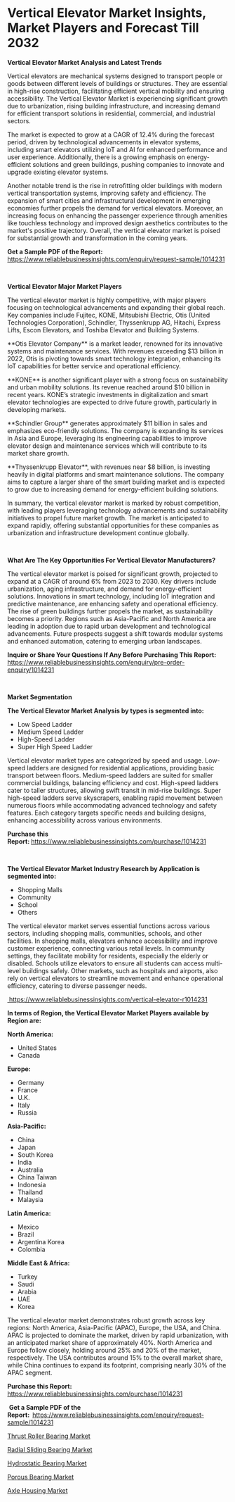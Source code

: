 <p><h1>Vertical Elevator Market Insights, Market Players and Forecast Till 2032</h1></p><p><strong>Vertical Elevator Market Analysis and Latest Trends</strong></p>
<p><p>Vertical elevators are mechanical systems designed to transport people or goods between different levels of buildings or structures. They are essential in high-rise construction, facilitating efficient vertical mobility and ensuring accessibility. The Vertical Elevator Market is experiencing significant growth due to urbanization, rising building infrastructure, and increasing demand for efficient transport solutions in residential, commercial, and industrial sectors.</p><p>The market is expected to grow at a CAGR of 12.4% during the forecast period, driven by technological advancements in elevator systems, including smart elevators utilizing IoT and AI for enhanced performance and user experience. Additionally, there is a growing emphasis on energy-efficient solutions and green buildings, pushing companies to innovate and upgrade existing elevator systems.</p><p>Another notable trend is the rise in retrofitting older buildings with modern vertical transportation systems, improving safety and efficiency. The expansion of smart cities and infrastructural development in emerging economies further propels the demand for vertical elevators. Moreover, an increasing focus on enhancing the passenger experience through amenities like touchless technology and improved design aesthetics contributes to the market's positive trajectory. Overall, the vertical elevator market is poised for substantial growth and transformation in the coming years.</p></p>
<p><strong>Get a Sample PDF of the Report:&nbsp;</strong> <a href="https://www.reliablebusinessinsights.com/enquiry/request-sample/1014231?utm_campaign=1138&utm_medium=2&utm_source=Github&utm_content=ia&utm_term=06032025&utm_id=vertical-elevator">https://www.reliablebusinessinsights.com/enquiry/request-sample/1014231</a></p>
<p>&nbsp;</p>
<p><strong>Vertical Elevator Major Market Players</strong></p>
<p><p>The vertical elevator market is highly competitive, with major players focusing on technological advancements and expanding their global reach. Key companies include Fujitec, KONE, Mitsubishi Electric, Otis (United Technologies Corporation), Schindler, Thyssenkrupp AG, Hitachi, Express Lifts, Escon Elevators, and Toshiba Elevator and Building Systems.</p><p>**Otis Elevator Company** is a market leader, renowned for its innovative systems and maintenance services. With revenues exceeding $13 billion in 2022, Otis is pivoting towards smart technology integration, enhancing its IoT capabilities for better service and operational efficiency.</p><p>**KONE** is another significant player with a strong focus on sustainability and urban mobility solutions. Its revenue reached around $10 billion in recent years. KONE’s strategic investments in digitalization and smart elevator technologies are expected to drive future growth, particularly in developing markets.</p><p>**Schindler Group** generates approximately $11 billion in sales and emphasizes eco-friendly solutions. The company is expanding its services in Asia and Europe, leveraging its engineering capabilities to improve elevator design and maintenance services which will contribute to its market share growth.</p><p>**Thyssenkrupp Elevator**, with revenues near $8 billion, is investing heavily in digital platforms and smart maintenance solutions. The company aims to capture a larger share of the smart building market and is expected to grow due to increasing demand for energy-efficient building solutions.</p><p>In summary, the vertical elevator market is marked by robust competition, with leading players leveraging technology advancements and sustainability initiatives to propel future market growth. The market is anticipated to expand rapidly, offering substantial opportunities for these companies as urbanization and infrastructure development continue globally.</p></p>
<p>&nbsp;</p>
<p><strong>What Are The Key Opportunities For Vertical Elevator Manufacturers?</strong></p>
<p><p>The vertical elevator market is poised for significant growth, projected to expand at a CAGR of around 6% from 2023 to 2030. Key drivers include urbanization, aging infrastructure, and demand for energy-efficient solutions. Innovations in smart technology, including IoT integration and predictive maintenance, are enhancing safety and operational efficiency. The rise of green buildings further propels the market, as sustainability becomes a priority. Regions such as Asia-Pacific and North America are leading in adoption due to rapid urban development and technological advancements. Future prospects suggest a shift towards modular systems and enhanced automation, catering to emerging urban landscapes.</p></p>
<p><strong>Inquire or Share Your Questions If Any Before Purchasing This Report:</strong> <a href="https://www.reliablebusinessinsights.com/enquiry/pre-order-enquiry/1014231?utm_campaign=1138&utm_medium=2&utm_source=Github&utm_content=ia&utm_term=06032025&utm_id=vertical-elevator">https://www.reliablebusinessinsights.com/enquiry/pre-order-enquiry/1014231</a></p>
<p>&nbsp;</p>
<p><strong>Market Segmentation</strong></p>
<p><strong>The Vertical Elevator Market Analysis by types is segmented into:</strong></p>
<p><ul><li>Low Speed Ladder</li><li>Medium Speed Ladder</li><li>High-Speed Ladder</li><li>Super High Speed Ladder</li></ul></p>
<p><p>Vertical elevator market types are categorized by speed and usage. Low-speed ladders are designed for residential applications, providing basic transport between floors. Medium-speed ladders are suited for smaller commercial buildings, balancing efficiency and cost. High-speed ladders cater to taller structures, allowing swift transit in mid-rise buildings. Super high-speed ladders serve skyscrapers, enabling rapid movement between numerous floors while accommodating advanced technology and safety features. Each category targets specific needs and building designs, enhancing accessibility across various environments.</p></p>
<p><strong>Purchase this Report:&nbsp;</strong><a href="https://www.reliablebusinessinsights.com/purchase/1014231?utm_campaign=1138&utm_medium=2&utm_source=Github&utm_content=ia&utm_term=06032025&utm_id=vertical-elevator">https://www.reliablebusinessinsights.com/purchase/1014231</a></p>
<p>&nbsp;</p>
<p><strong>The Vertical Elevator Market Industry Research by Application is segmented into:</strong></p>
<p><ul><li>Shopping Malls</li><li>Community</li><li>School</li><li>Others</li></ul></p>
<p><p>The vertical elevator market serves essential functions across various sectors, including shopping malls, communities, schools, and other facilities. In shopping malls, elevators enhance accessibility and improve customer experience, connecting various retail levels. In community settings, they facilitate mobility for residents, especially the elderly or disabled. Schools utilize elevators to ensure all students can access multi-level buildings safely. Other markets, such as hospitals and airports, also rely on vertical elevators to streamline movement and enhance operational efficiency, catering to diverse passenger needs.</p></p>
<p><a href="https://www.reliablebusinessinsights.com/vertical-elevator-r1014231?utm_campaign=1138&utm_medium=2&utm_source=Github&utm_content=ia&utm_term=06032025&utm_id=vertical-elevator">&nbsp;https://www.reliablebusinessinsights.com/vertical-elevator-r1014231</a></p>
<p><strong>In terms of Region, the Vertical Elevator Market Players available by Region are:</strong></p>
<p>
    <p> <strong> North America: </strong>
        <ul>
            <li>United States</li>
            <li>Canada</li>
        </ul>
        </p> 
    <p> <strong> Europe: </strong>
        <ul>
            <li>Germany</li>
            <li>France</li>
            <li>U.K.</li>
            <li>Italy</li>
            <li>Russia</li>
        </ul>
        </p> 
    <p> <strong> Asia-Pacific: </strong>
        <ul>
            <li>China</li>
            <li>Japan</li>
            <li>South Korea</li>
            <li>India</li>
            <li>Australia</li>
            <li>China Taiwan</li>
            <li>Indonesia</li>
            <li>Thailand</li>
            <li>Malaysia</li>
        </ul>
        </p> 
    <p> <strong> Latin America: </strong>
        <ul>
            <li>Mexico</li>
            <li>Brazil</li>
            <li>Argentina Korea</li>
            <li>Colombia</li>
        </ul>
        </p> 
    <p> <strong> Middle East & Africa: </strong>
        <ul>
            <li>Turkey</li>
            <li>Saudi</li>
            <li>Arabia</li>
            <li>UAE</li>
            <li>Korea</li>
        </ul>
    </p>
    </p>
<p><p>The vertical elevator market demonstrates robust growth across key regions: North America, Asia-Pacific (APAC), Europe, the USA, and China. APAC is projected to dominate the market, driven by rapid urbanization, with an anticipated market share of approximately 40%. North America and Europe follow closely, holding around 25% and 20% of the market, respectively. The USA contributes around 15% to the overall market share, while China continues to expand its footprint, comprising nearly 30% of the APAC segment.</p></p>
<p><strong>Purchase this Report: </strong><a href="https://www.reliablebusinessinsights.com/purchase/1014231?utm_campaign=1138&utm_medium=2&utm_source=Github&utm_content=ia&utm_term=06032025&utm_id=vertical-elevator">https://www.reliablebusinessinsights.com/purchase/1014231</a></p>
<p>&nbsp;<strong>Get a Sample PDF of the Report:&nbsp;&nbsp;</strong><a href="https://www.reliablebusinessinsights.com/enquiry/request-sample/1014231?utm_campaign=1138&utm_medium=2&utm_source=Github&utm_content=ia&utm_term=06032025&utm_id=vertical-elevator">https://www.reliablebusinessinsights.com/enquiry/request-sample/1014231</a></p>
<p><strong></strong></p>
<p><p><a href="https://github.com/thanenegenqa/Market-Research-Report-List-1/blob/main/thrust-roller-bearing-market.md?utm_campaign=1138&utm_medium=2&utm_source=Github&utm_content=ia&utm_term=06032025&utm_id=vertical-elevator">Thrust Roller Bearing Market</a></p><p><a href="https://github.com/lelkohydesyj/Market-Research-Report-List-1/blob/main/radial-sliding-bearing-market.md?utm_campaign=1138&utm_medium=2&utm_source=Github&utm_content=ia&utm_term=06032025&utm_id=vertical-elevator">Radial Sliding Bearing Market</a></p><p><a href="https://github.com/syskamazucqa/Market-Research-Report-List-1/blob/main/hydrostatic-bearing-market.md?utm_campaign=1138&utm_medium=2&utm_source=Github&utm_content=ia&utm_term=06032025&utm_id=vertical-elevator">Hydrostatic Bearing Market</a></p><p><a href="https://github.com/cezilfinerv9/Market-Research-Report-List-1/blob/main/porous-bearing-market.md?utm_campaign=1138&utm_medium=2&utm_source=Github&utm_content=ia&utm_term=06032025&utm_id=vertical-elevator">Porous Bearing Market</a></p><p><a href="https://github.com/cachaskluwe/Market-Research-Report-List-1/blob/main/axle-housing-market.md?utm_campaign=1138&utm_medium=2&utm_source=Github&utm_content=ia&utm_term=06032025&utm_id=vertical-elevator">Axle Housing Market</a></p></p>